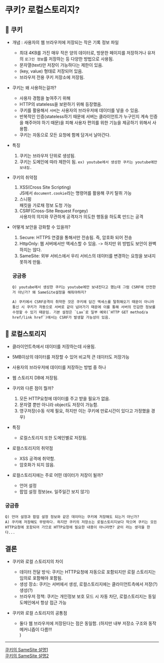 # 쿠키? 로컬스토리지?

## 🍪 쿠키

- 개념
  : 사용자의 웹 브라우저에 저장되는 작은 기록 정보 파일

  - 최대 4KB를 가진 매우 작은 양의 데이터로, 방문한 페이지를 저장하거나 유저의 `로그인 정보`를 저장하는 등 다양한 방법으로 사용됨.
  - 문자열(text)만 저장이 가능하다는 제한이 있음.
  - (key, value) 형태로 저장되어 있음.
  - 브라우저 전용 쿠키 저장소에 저장됨.

- 쿠키는 왜 사용하는걸까?

  - 사용자 경험을 높여주기 위해
  - HTTP의 stateless을 보완하기 위해 등장했음.
  - 쿠키를 활용해서 `서버`는 사용자의 브라우저에 데이터를 넣을 수 있음.
  - 반복적인 인증(stateless하기 때문에 서버는 클라이언트가 누구인지 계속 인증을 해주어야 하기 때문)을 피해 사용자 편의를 위한 기능을 제공하기 위해서 사용함.
  - 쿠키는 자동으로 모든 요청에 함께 담겨서 날아간다.

- 특징

  1. 쿠키는 브라우저 단위로 생성됨.
  2. 쿠키는 도메인에 따라 제한이 됨. `ex) youtube에서 생성한 쿠키는 youtube에만 보내짐.`

- 쿠키의 취약점

  1. XSS(Cross Site Scripting) <br/>
     JS에서 `document.cookie`라는 명령어를 활용해 쿠키 탈취 가능
  2. 스니핑<br/>
     패킷을 가로채 정보 도청 가능
  3. CSRF(Cross-Site Request Forgey)<br/>
     사용자의 의지와 무관하게 공격자가 의도한 행동을 하도록 만드는 공격

- 어떻게 보안을 강화할 수 있을까?

  1. Secure: HTTPS 연결을 통해서만 전송됨. 즉, 암호화 되어 전송
  2. HttpOnly: 웹 서버에서만 액세스할 수 있음.
     -> 하지만 위 방법도 보안이 완벽하지는 않다.
  3. SameSite: 외부 서비스에서 우리 서비스의 데이터를 변경하는 요청을 보내지 못하게 만듦.

  ### 궁금증

  ```
  Q) youtube에서 생성한 쿠키는 youtube에만 보내진다고 했는데 그럼 CSRF에 안전한거 아닌가? 왜 SameSite설정을 해줘야하지?

  A) 쿠키에서 CSRF공격이 취약한 것은 쿠키에 담긴 액세스를 탈취해오기 때문이 아니라 통신 시 쿠키가 자동으로 서버로 같이 넘어가기 때문에 이를 통해 서버의 민감한 정보를 수정할 수 있기 때문임. 기본 설정은 `Lax`로 일부 예외(`HTTP GET method/a href/link href`)에서는 CSRF가 발생할 가능성이 있음.
  ```

## 🫙 로컬스토리지

- 클라이언트측에서 데이터를 저장하는데 사용됨.
- 5MB이상의 데이터를 저장할 수 있어 비교적 큰 데이터도 저장가능
- 사용자의 브라우저에 데이터를 저장하는 방법 중 하나
- 웹 스토리지 DB에 저장됨.

- 쿠키와 다른 점이 뭘까?

  1. 모든 HTTP요청에 데이터를 주고 받을 필요가 없음.
  2. 문자열 뿐만 아니라 object도 저장이 가능함.
  3. 영구저장(수동 삭제 필요, 하지만 이는 쿠키에 만료시간이 있다고 가정했을 경우)

- 특징

  - 로컬스토리지 또한 도메인별로 저장됨.

- 로컬스토리지의 취약점

  - XSS 공격에 취약함.
  - 암호화가 되지 않음.

- 로컬스토리지에는 주로 어떤 데이터가 저장이 될까?
  - 언어 설정
  - 팝업 설정 정보(ex. 일주일간 보지 않기)

### 궁금증

```
Q) 언어 설정과 팝업 설정 정보와 같은 데이터는 쿠키에 저장해도 되는거 아닌가?
A) 쿠키에 저장해도 무방하다. 하지만 쿠키의 저장소는 로컬스토리지보다 작으며 쿠키는 모든 HTTP요청에 포함되어 가므로 HTTP요청에 필요한 내용이 아니라면? 굳이 라는 생각을 한다...
```

## 결론

- 쿠키와 로컬 스토리지의 차이

  - 데이터 전달 방식: 쿠키는 HTTP요청에 자동으로 포함되지만 로컬 스토리지는 임의로 포함해야 포함됨.
  - 생성 장소: 쿠키는 서버에서 생성, 로컬스토리지에는 클라이언트측에서 저장(?)생성(?)
  - 브라우저 정책: 쿠키는 개인정보 보호 모드 시 자동 차단, 로컬스토리지는 동일 도메인에서 항상 접근 가능

- 쿠키와 로컬 스토리지의 공통점
  - 둘다 웹 브라우저에 저장된다는 점은 동일함.
    (하지만 내부 저장소 구조와 동작 메커니즘이 다름!!! <br/>
    )

---

[쿠키의 SameSite 설명1](https://web.dev/articles/samesite-cookies-explained?hl=ko) <br/>
[쿠키의 SameSite 설명2](https://portswigger.net/web-security/csrf/bypassing-samesite-restrictions) <br/>
